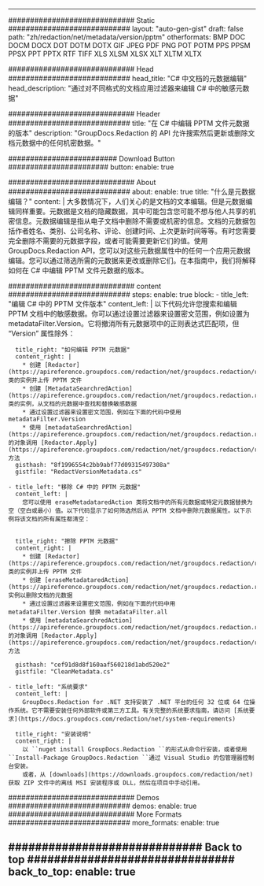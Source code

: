 
---
############################# Static ############################
layout: "auto-gen-gist" 
draft: false
path: "zh/redaction/net/metadata/version/pptm"
otherformats: BMP DOC DOCM DOCX DOT DOTM DOTX GIF JPEG PDF PNG POT POTM PPS PPSM PPSX PPT PPTX RTF TIFF XLS XLSM XLSX XLT XLTM XLTX  

############################# Head ############################
head_title: "C# 中文档的元数据编辑"
head_description: "通过对不同格式的文档应用过滤器来编辑 C# 中的敏感元数据"

############################# Header ############################
title: "在 C# 中编辑 PPTM 文件元数据的版本"
description: "GroupDocs.Redaction 的 API 允许搜索然后更新或删除文档元数据中的任何机密数据。"

######################### Download Button #######################
button:
    enable: true

############################# About ############################
about:
    enable: true
    title: "什么是元数据编辑？"
    content: |
        大多数情况下，人们关心的是文档的文本编辑。但是元数据编辑同样重要。元数据是文档的隐藏数据，其中可能包含您可能不想与他人共享的机密信息。元数据编辑是指从电子文档中删除不需要或机密的信息。文档的元数据包括作者姓名、类别、公司名称、评论、创建时间、上次更新时间等等。有时您需要完全删除不需要的元数据字段，或者可能需要更新它们的值。使用 GroupDocs.Redaction API，您可以对这些元数据属性中的任何一个应用元数据编辑。您可以通过筛选所需的元数据来更改或删除它们。在本指南中，我们将解释如何在 C# 中编辑 PPTM 文件元数据的版本。

############################# content ############################
steps:
    enable: true
    block:
    - title_left: "编辑 C# 中的 PPTM 文件版本"
      content_left: |
        以下代码允许您搜索和编辑 PPTM 文档中的敏感数据。你可以通过设置过滤器来设置密文范围，例如设置为 metadataFilter.Version。它将撤消所有元数据项中的正则表达式匹配项，但 “Version” 属性除外：
        

      title_right: "如何编辑 PPTM 元数据"
      content_right: |
        * 创建 [Redactor](https://apireference.groupdocs.com/redaction/net/groupdocs.redaction/redactor) 类的实例并上传 PPTM 文件
        * 创建 [MetadataSearchredAction](https://apireference.groupdocs.com/redaction/net/groupdocs.redaction.redactions/metadatasearchredaction) 类的实例，从文档的元数据中查找和替换敏感数据
        * 通过设置过滤器来设置密文范围，例如在下面的代码中使用 metadataFilter.Version
        * 使用 [metadataSearchredAction](https://apireference.groupdocs.com/redaction/net/groupdocs.redaction.redactions/metadatasearchredaction) 的对象调用 [Redactor.Apply](https://apireference.groupdocs.com/redaction/net/groupdocs.redaction/redactor/methods/apply/index) 方法        
      gisthash: "8f1996554c2bb9abf77d09315497308a"
      gistfile: "RedactVersionMetadata.cs"

    - title_left: "移除 C# 中的 PPTM 元数据"
      content_left: |
        您可以使用 eraseMetadataredAction 类将文档中的所有元数据或特定元数据替换为空（空白或最小）值。以下代码显示了如何筛选然后从 PPTM 文档中删除元数据属性。以下示例将该文档的所有属性都清空：
        
        
      title_right: "擦除 PPTM 元数据"
      content_right: |
        * 创建 [Redactor](https://apireference.groupdocs.com/redaction/net/groupdocs.redaction/redactor) 类的实例并上传 PPTM 文件
        * 创建 [eraseMetadataredAction](https://apireference.groupdocs.com/redaction/net/groupdocs.redaction.redactions/erasemetadataredaction) 实例以删除文档的元数据
        * 通过设置过滤器来设置密文范围，例如在下面的代码中用 metadataFilter.Version 替换 metadataFilter.all 
        * 使用 [metadataSearchredAction](https://apireference.groupdocs.com/redaction/net/groupdocs.redaction.redactions/metadatasearchredaction) 的对象调用 [Redactor.Apply](https://apireference.groupdocs.com/redaction/net/groupdocs.redaction/redactor/methods/apply/index) 方法
        
      gisthash: "cef91d8d8f160aaf560218d1abd520e2"
      gistfile: "CleanMetadata.cs"

    - title_left: "系统要求"
      content_left: |
        GroupDocs.Redaction for .NET 支持安装了 .NET 平台的任何 32 位或 64 位操作系统。它不需要安装任何外部软件或第三方工具。有关完整的系统要求指南，请访问 [系统要求](https://docs.groupdocs.com/redaction/net/system-requirements)
        
      title_right: "安装说明"
      content_right: |
        以 ``nuget install GroupDocs.Redaction ``的形式从命令行安装，或者使用 ``Install-Package GroupDocs.Redaction ``通过 Visual Studio 的包管理器控制台安装。 
        或者，从 [downloads](https://downloads.groupdocs.com/redaction/net) 获取 ZIP 文件中的离线 MSI 安装程序或 DLL，然后在项目中手动引用。

############################# Demos ############################
demos:
    enable: true
############################# More Formats ############################
more_formats:
    enable: true

############################# Back to top ###############################
back_to_top:
    enable: true
---